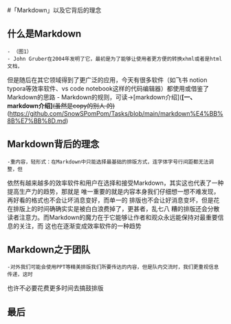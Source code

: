#「Markdown」以及它背后的理念
## 什么是Markdown
	- （图1）
	- John Gruber在2004年发明了它，最初是为了能够让使用者更方便的转换xhml或者是html文档，
但是随后在其它领域得到了更广泛的应用，今天有很多软件（如飞书 notion typora等效率软件、vs code 
notebook这样的代码编辑器）都使用或借鉴了Markdown的思路
	- Markdown的规则，可读->[markdown介绍](**[一、markdown介绍]**~~(虽然是copy的别人
的)~~(https://github.com/SnowSPomPom/Tasks/blob/main/markdown%E4%BB%8B%E7%BB%8D.md)

## Markdown背后的理念
	-重内容，轻形式：在Markdown中只能选择最基础的排版方式，连字体字号行间距都无法调整，但
依然有越来越多的效率软件和用户在选择和接受Markdown，其实这也代表了一种提高生产力的趋势，那就是
唯一重要的就是内容本身我们仔细想一想不难发现，再好看的格式也不会让坏消息变好，而单一的
排版也不会让好消息变坏，但是花在排版上的时间确确实实是被白白浪费掉了，更甚者，乱七八
糟的排版还会分散读者注意力。而Markdown的魔力在于它能够让作者和观众永远能保持对最重要信息的关注，而
这也在逐渐变成效率软件的一种趋势

## Markdown之于团队
	-对外我们可能会使用PPT等精美排版我们所要传达的内容，但是队内交流时，我们更重视信息传递，这时
也许不必要花费更多时间去搞鼓排版
## 最后